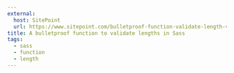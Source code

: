 ```yaml
---
external:
  host: SitePoint
  url: https://www.sitepoint.com/bulletproof-function-validate-length-values-sass/
title: A bulletproof function to validate lengths in Sass
tags:
  - sass
  - function
  - length
---
```

